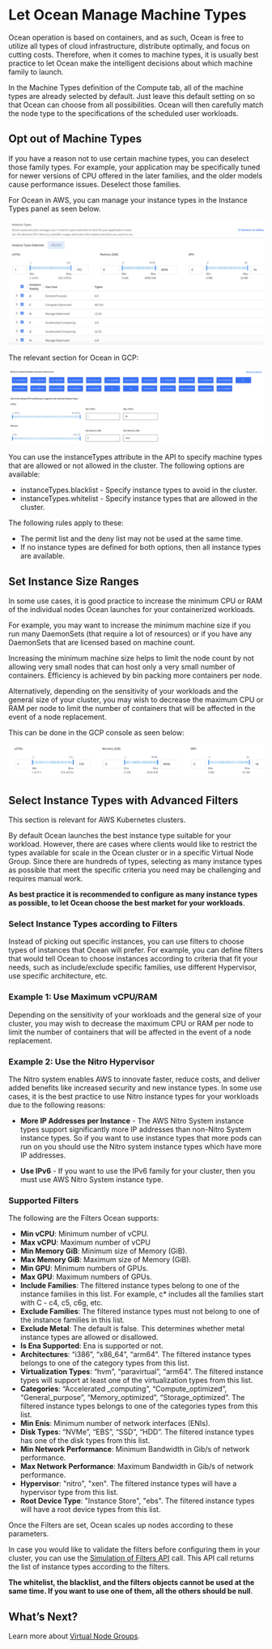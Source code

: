 # Let Ocean Manage Machine Types

Ocean operation is based on containers, and as such, Ocean is free to utilize all types of cloud infrastructure, distribute optimally, and focus on cutting costs. Therefore, when it comes to machine types, it is usually best practice to let Ocean make the intelligent decisions about which machine family to launch.

In the Machine Types definition of the Compute tab, all of the machine types are already selected by default. Just leave this default setting on so that Ocean can choose from all possibilities. Ocean will then carefully match the node type to the specifications of the scheduled user workloads.

## Opt out of Machine Types

If you have a reason not to use certain machine types, you can deselect those family types. For example, your application may be specifically tuned for newer versions of CPU offered in the later families, and the older models cause performance issues. Deselect those families.

For Ocean in AWS, you can manage your instance types in the Instance Types panel as seen below.

<img src="/ocean/_media/tips-image-types-03.png" />

The relevant section for Ocean in GCP:

<img src="/ocean/_media/tips-image-types-05.png" />

You can use the instanceTypes attribute in the API to specify machine types that are allowed or not allowed in the cluster. The following options are available:

* instanceTypes.blacklist - Specify instance types to avoid in the cluster.
* instanceTypes.whitelist - Specify instance types that are allowed in the cluster.

The following rules apply to these:

* The permit list and the deny list may not be used at the same time.
* If no instance types are defined for both options, then all instance types are available.

## Set Instance Size Ranges

In some use cases, it is good practice to increase the minimum CPU or RAM of the individual nodes Ocean launches for your containerized workloads.

For example, you may want to increase the minimum machine size if you run many DaemonSets (that require a lot of resources) or if you have any DaemonSets that are licensed based on machine count.

Increasing the minimum machine size helps to limit the node count by not allowing very small nodes that can host only a very small number of containers. Efficiency is achieved by bin packing more containers per node.

Alternatively, depending on the sensitivity of your workloads and the general size of your cluster, you may wish to decrease the maximum CPU or RAM per node to limit the number of containers that will be affected in the event of a node replacement.

This can be done in the GCP console as seen below:

<img src="/ocean/_media/tips-image-types-04.png" />

## Select Instance Types with Advanced Filters

This section is relevant for AWS Kubernetes clusters.

By default Ocean launches the best instance type suitable for your workload. However, there are cases where clients would like to restrict the types available for scale in the Ocean cluster or in a specific Virtual Node Group. Since there are hundreds of types, selecting as many instance types as possible that meet the specific criteria you need may be challenging and requires manual work.   

**As best practice it is recommended to configure as many instance types as possible, to let Ocean choose the best market for your workloads**.

### Select Instance Types according to Filters

Instead of picking out specific instances, you can use filters to choose types of instances that Ocean will prefer. For example, you can define filters that would tell Ocean to choose instances according to criteria that fit your needs, such as include/exclude specific families, use different Hypervisor, use specific architecture, etc.

### Example 1: Use Maximum vCPU/RAM

Depending on the sensitivity of your workloads and the general size of your cluster, you may wish to decrease the maximum CPU or RAM per node to limit the number of containers that will be affected in the event of a node replacement.

### Example 2: Use the Nitro Hypervisor

The Nitro system enables AWS to innovate faster, reduce costs, and deliver added benefits like increased security and new instance types.
In some use cases, it is the best practice to use Nitro instance types for your workloads due to the following reasons:

* **More IP Addresses per Instance** - The AWS Nitro System instance types support significantly more IP addresses than non-Nitro System instance types. So if you want to use instance types that more pods can run on you should use the Nitro system instance types which have more IP addresses.

* **Use IPv6** - If you want to use the IPv6 family for your cluster, then you must use AWS Nitro System instance type.

### Supported Filters

The following are the Filters Ocean supports:

* **Min vCPU**: Minimum number of vCPU.
* **Max vCPU**:  Maximum number of vCPU
* **Min Memory GiB**: Minimum size of Memory (GiB).  
* **Max Memory GiB**: Maximum size of Memory (GiB).  
* **Min GPU**: Minimum numbers of GPUs.  
* **Max GPU**: Maximum numbers of GPUs.    
* **Include Families**: The filtered instance types belong to one of the instance families in this list. For example, c* includes all the families start with C - c4, c5, c6g, etc.
* **Exclude Families**: The filtered instance types must not belong to one of the instance families in this list.
* **Exclude Metal**: The default is false. This determines whether metal instance types are allowed or disallowed.   
* **Is Ena Supported**: Ena is supported or not.  
* **Architectures**: “i386”, “x86_64”, “arm64”. The filtered instance types belongs to one of the category types from this list.
* **Virtualization Types**: “hvm”, “paravirtual”, “arm64”. The filtered instance types will support at least one of the virtualization types from this list.  
* **Categories**: “Accelerated _computing”, “Compute_optimized”, “General_purpose”, “Memory_optimized”, “Storage_optimized”. The filtered instance types belongs to one of the categories types from this list.             
* **Min Enis**: Minimum number of network interfaces (ENIs).  
* **Disk Types**: “NVMe”, “EBS”, “SSD”, “HDD”. The filtered instance types has one of the disk types from this list.  
* **Min Network Performance**: Minimum Bandwidth in Gib/s of network performance.  
* **Max Network Performance**: Maximum Bandwidth in Gib/s of network performance.
* **Hypervisor**: "nitro", "xen". The filtered instance types will have a hypervisor type from this list.  
* **Root Device Type**: "Instance Store", "ebs". The filtered instance types will have a root device types from this list.  

Once the Filters are set, Ocean scales up nodes according to these parameters.

In case you would like to validate the filters before configuring them in your cluster, you can use the [Simulation of Filters API](https://docs.spot.io/api/#operation/oceanAwsInstanceTypeFiltersSimulation) call. This API call returns the list of instance types according to the filters.

**The whitelist, the blacklist, and the filters objects cannot be used at the same time. If you want to use one of them, all the others should be null**.

## What’s Next?
Learn more about [Virtual Node Groups](ocean/features/vngs/).

